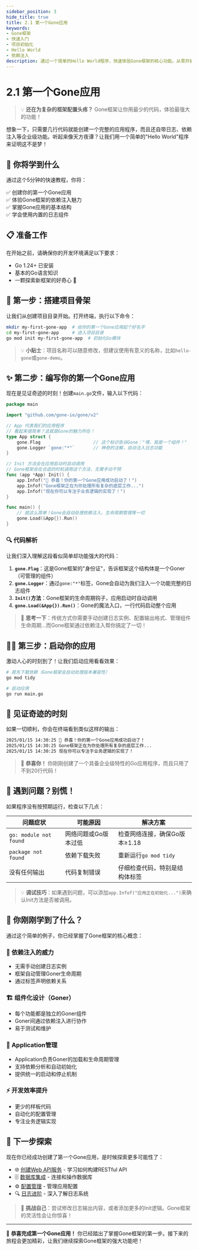 ```yaml
---
sidebar_position: 3
hide_title: true
title: 2.1 第一个Gone应用
keywords:
- Gone框架
- 快速入门
- 项目初始化
- Hello World
- 依赖注入
description: 通过一个简单的Hello World程序，快速体验Gone框架的核心功能。从零开始创建你的第一个Gone应用，感受依赖注入的魅力。
---
```


# 2.1 第一个Gone应用

> 💡 **还在为复杂的框架配置头疼？** Gone框架让你用最少的代码，体验最强大的功能！

想象一下，只需要几行代码就能创建一个完整的应用程序，而且还自带日志、依赖注入等企业级功能。听起来像天方夜谭？让我们用一个简单的"Hello World"程序来证明这不是梦！

## 🎯 你将学到什么

通过这个5分钟的快速教程，你将：

✅ 创建你的第一个Gone应用  
✅ 体验Gone框架的依赖注入魅力  
✅ 掌握Gone应用的基本结构  
✅ 学会使用内置的日志组件  

## 📋 准备工作

在开始之前，请确保你的开发环境满足以下要求：

- Go 1.24+ 已安装
- 基本的Go语言知识
- 一颗探索新框架的好奇心 🚀

## 🚀 第一步：搭建项目骨架

让我们从创建项目目录开始。打开终端，执行以下命令：

```bash
mkdir my-first-gone-app  # 给你的第一个Gone应用起个好名字
cd my-first-gone-app     # 进入项目目录
go mod init my-first-gone-app  # 初始化Go模块
```

> 💡 **小贴士**：项目名称可以随意修改，但建议使用有意义的名称，比如`hello-gone`或`gone-demo`。

## ✨ 第二步：编写你的第一个Gone应用

现在是见证奇迹的时刻！创建`main.go`文件，输入以下代码：

```go
package main

import "github.com/gone-io/gone/v2"

// App 代表我们的应用程序
// 看起来很简单？这就是Gone的魅力所在！
type App struct {
    gone.Flag                    // 这个标识告诉Gone："嘿，我是一个组件！"
    gone.Logger `gone:"*"`       // 神奇的注解，自动注入日志功能
}

// Init 方法会在应用启动时自动调用
// Gone框架会在合适的时机调用这个方法，无需手动干预
func (app *App) Init() {
    app.Infof("🎉 恭喜！你的第一个Gone应用成功启动了！")
    app.Infof("Gone框架正在为你处理所有复杂的底层工作...")
    app.Infof("现在你可以专注于业务逻辑的实现了！")
}

func main() {
    // 就这么简单！Gone会自动处理依赖注入、生命周期管理等一切
    gone.Load(&App{}).Run()
}
```

### 🔍 代码解析

让我们深入理解这段看似简单却功能强大的代码：

1. **`gone.Flag`**：这是Gone框架的"身份证"，告诉框架这个结构体是一个Goner（可管理的组件）
2. **`gone.Logger`**：通过`gone:"*"`标签，Gone会自动为我们注入一个功能完整的日志组件
3. **`Init()`方法**：Gone框架的生命周期钩子，应用启动时自动调用
4. **`gone.Load(&App{}).Run()`**：Gone的魔法入口，一行代码启动整个应用

> 🤔 **思考一下**：传统方式你需要手动创建日志实例、配置输出格式、管理组件生命周期...而Gone框架通过依赖注入帮你搞定了一切！

## 🏃‍♂️ 第三步：启动你的应用

激动人心的时刻到了！让我们启动应用看看效果：

```bash
# 首先下载依赖（Gone框架会自动处理版本兼容性）
go mod tidy

# 启动应用
go run main.go
```

## 🎊 见证奇迹的时刻

如果一切顺利，你会在终端看到类似这样的输出：

```bash
2025/01/15 14:30:25 🎉 恭喜！你的第一个Gone应用成功启动了！
2025/01/15 14:30:25 Gone框架正在为你处理所有复杂的底层工作...
2025/01/15 14:30:25 现在你可以专注于业务逻辑的实现了！
```

> 🎉 **恭喜你！** 你刚刚创建了一个具备企业级特性的Go应用程序，而且只用了不到20行代码！

## 🚨 遇到问题？别慌！

如果程序没有按预期运行，检查以下几点：

| 问题症状 | 可能原因 | 解决方案 |
|---------|---------|----------|
| `go: module not found` | 网络问题或Go版本过低 | 检查网络连接，确保Go版本≥1.18 |
| `package not found` | 依赖下载失败 | 重新运行`go mod tidy` |
| 没有任何输出 | 代码复制错误 | 仔细检查代码，特别是结构体标签 |

> 💡 **调试技巧**：如果遇到问题，可以添加`app.Infof("应用正在初始化...")`来确认Init方法是否被调用。

## 🎯 你刚刚学到了什么？

通过这个简单的例子，你已经掌握了Gone框架的核心概念：

### 🔧 **依赖注入的威力**
- 无需手动创建日志实例
- 框架自动管理Goner生命周期
- 通过标签声明依赖关系

### 🏗️ **组件化设计（Goner）**
- 每个功能都是独立的Goner组件
- Goner间通过依赖注入进行协作
- 易于测试和维护

### 📱 **Application管理**
- Application负责Goner的加载和生命周期管理
- 支持依赖分析和自动初始化
- 提供统一的启动和停止机制

### ⚡ **开发效率提升**
- 更少的样板代码
- 自动化的配置管理
- 专注业务逻辑实现

## 🚀 下一步探索

现在你已经成功创建了第一个Gone应用，是时候探索更多可能性了：

- 🌐 [创建Web API服务](../web-api) - 学习如何构建RESTful API
- 🗄️ [数据库集成](../database) - 连接和操作数据库
- ⚙️ [配置管理](../config) - 管理应用配置
- 🔍 [日志进阶](../logging) - 深入了解日志系统

> 💪 **挑战自己**：尝试修改日志输出内容，或者添加更多的Init逻辑。Gone框架的灵活性会让你惊喜！

---

🎉 **恭喜完成第一个Gone应用！** 你已经踏出了掌握Gone框架的第一步。接下来的旅程会更加精彩，让我们继续探索Gone框架的强大功能吧！
